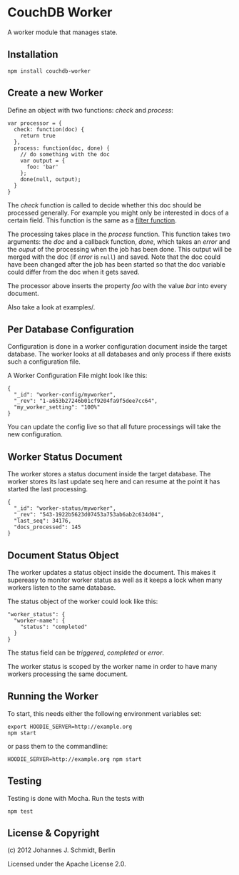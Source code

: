 # CouchDB Worker

A worker module that manages state.


## Installation


    npm install couchdb-worker


## Create a new Worker

Define an object with two functions: _check_ and _process_:

    var processor = {
      check: function(doc) {
        return true
      },
      process: function(doc, done) {
        // do something with the doc
        var output = {
          foo: 'bar'
        };
        done(null, output);
      }
    }

The _check_ function is called to decide whether this doc should be processed generally.
For example you might only be interested in docs of a certain field.
This function is the same as a [filter function](http://guide.couchdb.org/draft/notifications.html#filters).

The processing takes place in the  _process_ function.
This function takes two arguments: the _doc_ and a callback function, _done_,
which takes an _error_ and the _ouput_ of the processing when the job has been done.
This output will be merged with the doc (if _error_ is `null`) and saved.
Note that the doc could have been changed after the job has been started
so that the doc variable could differ from the doc when it gets saved.

The processor above inserts the property _foo_ with the value _bar_ into every document.

Also take a look at examples/.


## Per Database Configuration

Configuration is done in a worker configuration document inside the target database.
The worker looks at all databases and only process if there exists such a configuration file.

A Worker Configuration File might look like this:

    {
      "_id": "worker-config/myworker",
      "_rev": "1-a653b27246b01cf9204fa9f5dee7cc64",
      "my_worker_setting": "100%"
    }

You can update the config live so that all future processings will take the new configuration.


## Worker Status Document

The worker stores a status document inside the target database.
The worker stores its last update seq here and can resume at the point it has started the last processing.

    {
      "_id": "worker-status/myworker",
      "_rev": "543-1922b5623d07453a753ab6ab2c634d04",
      "last_seq": 34176,
      "docs_processed": 145
    }


## Document Status Object

The worker updates a status object inside the document.
This makes it supereasy to monitor worker status as well as
it keeps a lock when many workers listen to the same database.

The status object of the worker could look like this:

    "worker_status": {
      "worker-name": {
        "status": "completed"
      }
    }

The status field can be _triggered_, _completed_ or _error_.

The worker status is scoped by the worker name in order to have many workers
processing the same document.


## Running the Worker

To start, this needs either the following environment variables set:

    export HOODIE_SERVER=http://example.org
    npm start


or pass them to the commandline:

    HOODIE_SERVER=http://example.org npm start


## Testing

Testing is done with Mocha. Run the tests with

    npm test



## License & Copyright

(c) 2012 Johannes J. Schmidt, Berlin

Licensed under the Apache License 2.0.
